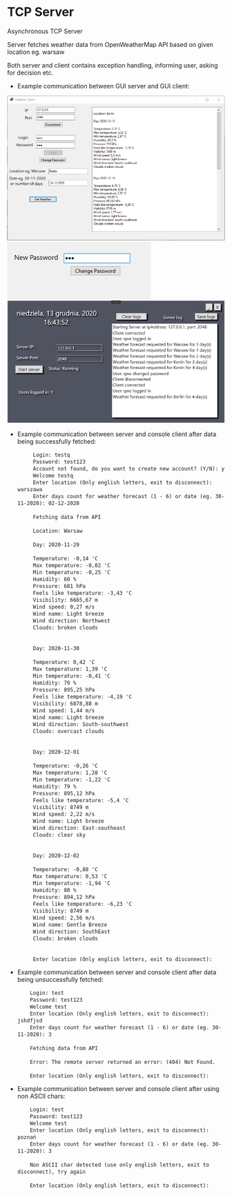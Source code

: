 # TCP Server
Asynchronous TCP Server
 
Server fetches weather data from OpenWeatherMap API based on given location eg. warsaw

Both server and client contains exception handling, informing user, asking for decision etc.

<ul>
    <li>     
        Example communication between GUI server and GUI client:
   </li>                 
 </ul>

 <img src="Assets/Client.png">
 <img src="Assets/PasswordChange.png">
 <img src="Assets/Server.png">
<ul>
    <li>
        Example communication between server and console client after data being successfully fetched:

         Login: testq
         Password: test123
         Account not found, do you want to create new account? (Y/N): y
         Welcome testq
         Enter location (Only english letters, exit to disconnect): warszawa
         Enter days count for weather forecast (1 - 6) or date (eg. 30-11-2020): 02-12-2020

         Fetching data from API

         Location: Warsaw

         Day: 2020-11-29

         Temperature: -0,14 'C
         Max temperature: -0,02 'C
         Min temperature: -0,25 'C
         Humidity: 60 %
         Pressure: 681 hPa
         Feels like temperature: -3,43 'C
         Visibility: 6665,67 m
         Wind speed: 0,27 m/s
         Wind name: Light breeze
         Wind direction: Northwest
         Clouds: broken clouds


         Day: 2020-11-30

         Temperature: 0,42 'C
         Max temperature: 1,39 'C
         Min temperature: -0,41 'C
         Humidity: 79 %
         Pressure: 895,25 hPa
         Feels like temperature: -4,19 'C
         Visibility: 6878,88 m
         Wind speed: 1,44 m/s
         Wind name: Light breeze
         Wind direction: South-southwest
         Clouds: overcast clouds


         Day: 2020-12-01

         Temperature: -0,26 'C
         Max temperature: 1,28 'C
         Min temperature: -1,22 'C
         Humidity: 79 %
         Pressure: 895,12 hPa
         Feels like temperature: -5,4 'C
         Visibility: 8749 m
         Wind speed: 2,22 m/s
         Wind name: Light breeze
         Wind direction: East-southeast
         Clouds: clear sky


         Day: 2020-12-02

         Temperature: -0,88 'C
         Max temperature: 0,53 'C
         Min temperature: -1,94 'C
         Humidity: 80 %
         Pressure: 894,12 hPa
         Feels like temperature: -6,23 'C
         Visibility: 8749 m
         Wind speed: 2,56 m/s
         Wind name: Gentle Breeze
         Wind direction: SouthEast
         Clouds: broken clouds


         Enter location (Only english letters, exit to disconnect):

 </ul>
 
 <ul>
    <li>
        Example communication between server and console client after data being unsuccessfully fetched:

        Login: test
        Password: test123
        Welcome test
        Enter location (Only english letters, exit to disconnect): jshdfjsd
        Enter days count for weather forecast (1 - 6) or date (eg. 30-11-2020): 3

        Fetching data from API

        Error: The remote server returned an error: (404) Not Found.

        Enter location (Only english letters, exit to disconnect):

 </ul>  

 <ul>
    <li>
        Example communication between server and console client after using non ASCII chars:

        Login: test
        Password: test123
        Welcome test
        Enter location (Only english letters, exit to disconnect): poznań
        Enter days count for weather forecast (1 - 6) or date (eg. 30-11-2020): 3
        
        Non ASCII char detected (use only english letters, exit to disconnect), try again

        Enter location (Only english letters, exit to disconnect):
</ul>
